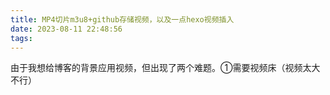 ```yaml
---
title: MP4切片m3u8+github存储视频，以及一点hexo视频插入
date: 2023-08-11 22:48:56
tags:
---
```

由于我想给博客的背景应用视频，但出现了两个难题。①需要视频床（视频太大不行）